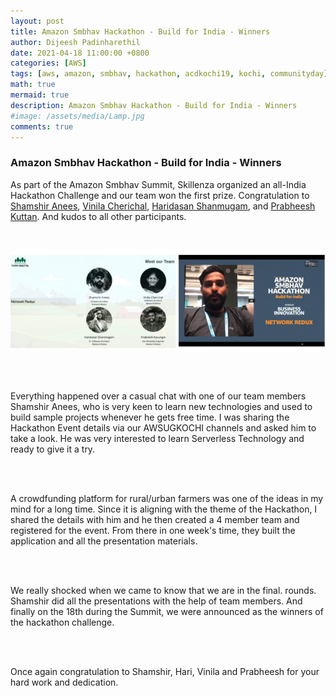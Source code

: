 ```yaml
---
layout: post
title: Amazon Smbhav Hackathon - Build for India - Winners
author: Dijeesh Padinharethil
date: 2021-04-18 11:00:00 +0800
categories: [AWS]
tags: [aws, amazon, smbhav, hackathon, acdkochi19, kochi, communityday]
math: true
mermaid: true
description: Amazon Smbhav Hackathon - Build for India - Winners
#image: /assets/media/Lamp.jpg
comments: true
---
```




### Amazon Smbhav Hackathon - Build for India - Winners

As part of the Amazon Smbhav Summit, Skillenza organized an all-India Hackathon Challenge and our team won the first prize.   Congratulation to [Shamshir Anees](https://www.linkedin.com/in/shamshiranees/), [Vinila Cherichal](https://www.linkedin.com/in/vinila-cherichal-04b267119/), [Haridasan Shanmugam](https://www.linkedin.com/in/haridasan/), and [Prabheesh Kuttan](https://www.linkedin.com/in/prabeesh-kavungal-326908a4/). And kudos to all other participants. 

<br>

![Team Info](https://raw.githubusercontent.com/dijeesh/dijeesh.github.io/master/assets/media/amazon-smbhav-hackathon-challenge.png)

<br>
<br>

Everything happened over a casual chat with one of our team members Shamshir Anees, who is very keen to learn new technologies and used to build sample projects whenever he gets free time. I was sharing the Hackathon Event details via our AWSUGKOCHI channels and asked him to take a look. He was very interested to learn Serverless Technology and ready to give it a try. 

<br>
<br>

A crowdfunding platform for rural/urban farmers was one of the ideas in my mind for a long time. Since it is aligning with the theme of the Hackathon, I shared the details with him and he then created a 4 member team and registered for the event. From there in one week's time, they built the application and all the presentation materials.  

<br>
<br>

We really shocked when we came to know that we are in the final.  rounds. Shamshir did all the presentations with the help of team members. And finally on the 18th during the Summit, we were announced as the winners of the hackathon challenge. 

<br>
<br>

Once again congratulation to Shamshir, Hari, Vinila and Prabheesh for your hard work and dedication. 
